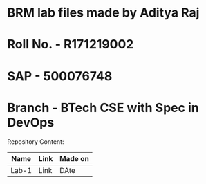 # BRM lab files made by  Aditya Raj
#             Roll No. - R171219002
#                SAP   - 500076748
#               Branch - BTech CSE with Spec in DevOps

Repository Content:

Name  |  Link  |  Made on
----  |  ----  |  -------
Lab-1  |  Link  |  DAte